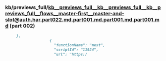 ### kb/previews_full/kb__previews_full__kb__previews_full__kb__previews_full__flows__master-first__master-and-slot@auth.har.part022.md.part001.md.part001.md.part001.md (part 002)

```md
     },
                    {
                      "functionName": "next",
                      "scriptId": "11924",
                      "url": "https:/
```

```
